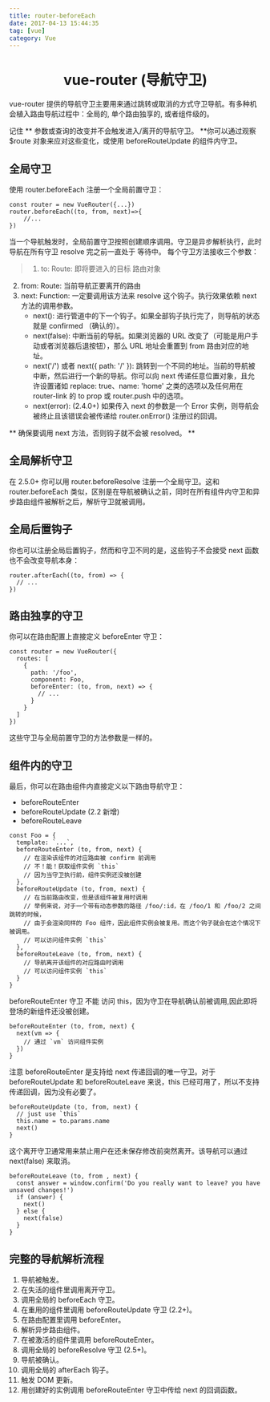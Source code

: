```yaml
---
title: router-beforeEach
date: 2017-04-13 15:44:35
tag: [vue]
category: Vue
---
```


<center>

# vue-router (导航守卫) 
</center>
<!-- more -->
vue-router 提供的导航守卫主要用来通过跳转或取消的方式守卫导航。有多种机会植入路由导航过程中：全局的, 单个路由独享的, 或者组件级的。

记住 ** 参数或查询的改变并不会触发进入/离开的导航守卫。 **你可以通过观察 $route 对象来应对这些变化，或使用 beforeRouteUpdate 的组件内守卫。

## 全局守卫

使用 router.beforeEach 注册一个全局前置守卫：
```
const router = new VueRouter({...})
router.beforeEach((to, from, next)=>{
	//...
})
```
当一个导航触发时，全局前置守卫按照创建顺序调用。守卫是异步解析执行，此时导航在所有守卫 resolve 完之前一直处于 等待中。
每个守卫方法接收三个参数：
>1. to: Route: 即将要进入的目标 路由对象
2. from: Route: 当前导航正要离开的路由
3. next: Function: 一定要调用该方法来 resolve 这个钩子。执行效果依赖 next 方法的调用参数。
	* next(): 进行管道中的下一个钩子。如果全部钩子执行完了，则导航的状态就是 confirmed （确认的）。
	* next(false): 中断当前的导航。如果浏览器的 URL 改变了（可能是用户手动或者浏览器后退按钮），那么 URL 地址会重置到 from 路由对应的地址。
	* next('/') 或者 next({ path: '/' }): 跳转到一个不同的地址。当前的导航被中断，然后进行一个新的导航。你可以向 next 传递任意位置对象，且允许设置诸如 replace: true、name: 'home' 之类的选项以及任何用在 router-link 的 to prop 或 router.push 中的选项。
	* next(error): (2.4.0+) 如果传入 next 的参数是一个 Error 实例，则导航会被终止且该错误会被传递给 router.onError() 注册过的回调。

** 确保要调用 next 方法，否则钩子就不会被 resolved。 **


## 全局解析守卫

在 2.5.0+ 你可以用 router.beforeResolve 注册一个全局守卫。这和 router.beforeEach 类似，区别是在导航被确认之前，同时在所有组件内守卫和异步路由组件被解析之后，解析守卫就被调用。

## 全局后置钩子

你也可以注册全局后置钩子，然而和守卫不同的是，这些钩子不会接受 next 函数也不会改变导航本身：
```
router.afterEach((to, from) => {
  // ...
})
```

## 路由独享的守卫

你可以在路由配置上直接定义 beforeEnter 守卫：
```
const router = new VueRouter({
  routes: [
    {
      path: '/foo',
      component: Foo,
      beforeEnter: (to, from, next) => {
        // ...
      }
    }
  ]
})
```
这些守卫与全局前置守卫的方法参数是一样的。

## 组件内的守卫

最后，你可以在路由组件内直接定义以下路由导航守卫：

* beforeRouteEnter
* beforeRouteUpdate (2.2 新增)
* beforeRouteLeave

```
const Foo = {
  template: `...`,
  beforeRouteEnter (to, from, next) {
    // 在渲染该组件的对应路由被 confirm 前调用
    // 不！能！获取组件实例 `this`
    // 因为当守卫执行前，组件实例还没被创建
  },
  beforeRouteUpdate (to, from, next) {
    // 在当前路由改变，但是该组件被复用时调用
    // 举例来说，对于一个带有动态参数的路径 /foo/:id，在 /foo/1 和 /foo/2 之间跳转的时候，
    // 由于会渲染同样的 Foo 组件，因此组件实例会被复用。而这个钩子就会在这个情况下被调用。
    // 可以访问组件实例 `this`
  },
  beforeRouteLeave (to, from, next) {
    // 导航离开该组件的对应路由时调用
    // 可以访问组件实例 `this`
  }
}
```
beforeRouteEnter 守卫 不能 访问 this，因为守卫在导航确认前被调用,因此即将登场的新组件还没被创建。

```
beforeRouteEnter (to, from, next) {
  next(vm => {
    // 通过 `vm` 访问组件实例
  })
}
```

注意 beforeRouteEnter 是支持给 next 传递回调的唯一守卫。对于 beforeRouteUpdate 和 beforeRouteLeave 来说，this 已经可用了，所以不支持传递回调，因为没有必要了。

```
beforeRouteUpdate (to, from, next) {
  // just use `this`
  this.name = to.params.name
  next()
}
```
这个离开守卫通常用来禁止用户在还未保存修改前突然离开。该导航可以通过 next(false) 来取消。
```
beforeRouteLeave (to, from , next) {
  const answer = window.confirm('Do you really want to leave? you have unsaved changes!')
  if (answer) {
    next()
  } else {
    next(false)
  }
}
```

## 完整的导航解析流程

1. 导航被触发。
2. 在失活的组件里调用离开守卫。
3. 调用全局的 beforeEach 守卫。
4. 在重用的组件里调用 beforeRouteUpdate 守卫 (2.2+)。
5. 在路由配置里调用 beforeEnter。
6. 解析异步路由组件。
7. 在被激活的组件里调用 beforeRouteEnter。
8. 调用全局的 beforeResolve 守卫 (2.5+)。
9. 导航被确认。
10. 调用全局的 afterEach 钩子。
11. 触发 DOM 更新。
12. 用创建好的实例调用 beforeRouteEnter 守卫中传给 next 的回调函数。